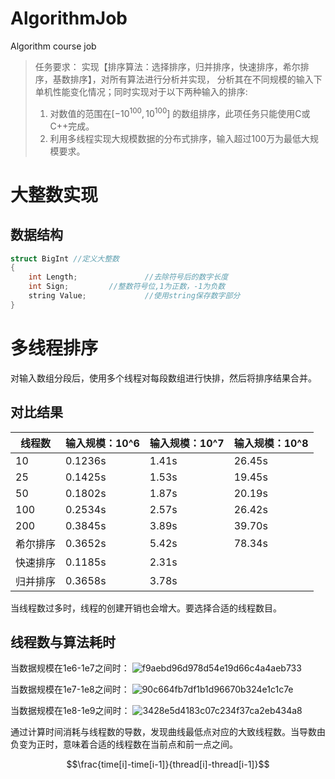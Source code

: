 # AlgorithmJob
Algorithm course job
> 任务要求：
  实现【排序算法：选择排序，归并排序，快速排序，希尔排序，基数排序】，对所有算法进行分析并实现，    分析其在不同规模的输入下单机性能变化情况；同时实现对于以下两种输入的排序:
> 1. 对数值的范围在$[-10^{100},10^{100}]$ 的数组排序，此项任务只能使用C或C++完成。
> 2. 利用多线程实现大规模数据的分布式排序，输入超过100万为最低大规模要求。

# 大整数实现
## 数据结构

```C++
struct BigInt //定义大整数
{
	int Length;               //去除符号后的数字长度
	int Sign;		  //整数符号位,1为正数，-1为负数
	string Value;             //使用string保存数字部分
}
```

# 多线程排序
对输入数组分段后，使用多个线程对每段数组进行快排，然后将排序结果合并。
## 对比结果

| 线程数 | 输入规模：10^6 | 输入规模：10^7 | 输入规模：10^8 |
| --- | --- | --- | --- |
| 10 | 0.1236s | 1.41s | 26.45s |
| 25 | 0.1425s | 1.53s | 19.45s |
| 50 | 0.1802s | 1.87s | 20.19s |
| 100 | 0.2534s | 2.57s | 26.42s |
| 200 | 0.3845s | 3.89s | 39.70s |
| 希尔排序 | 0.3652s | 5.42s | 78.34s |
| 快速排序 | 0.1185s | 2.31s |  |
| 归并排序 | 0.3658s | 3.78s |  |

当线程数过多时，线程的创建开销也会增大。要选择合适的线程数目。
## 线程数与算法耗时
当数据规模在1e6-1e7之间时：
![f9aebd96d978d54e19d66c4a4aeb733](https://user-images.githubusercontent.com/27942089/202899657-a737848a-2c91-42f8-bf73-42c2c9ae2e83.png)

当数据规模在1e7-1e8之间时：
![90c664fb7df1b1d96670b324e1c1c7e](https://user-images.githubusercontent.com/27942089/202899664-d8115f4a-3879-436f-992c-d93a2dbfbb07.png)

当数据规模在1e8-1e9之间时：
![3428e5d4183c07c234f37ca2eb434a8](https://user-images.githubusercontent.com/27942089/202899710-5fc8eb38-421b-4ecb-82d5-51e730e8af42.png)

通过计算时间消耗与线程数的导数，发现曲线最低点对应的大致线程数。当导数由负变为正时，意味着合适的线程数在当前点和前一点之间。

$$\frac{time[i]-time[i-1]}{thread[i]-thread[i-1]}$$
